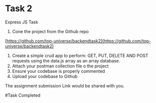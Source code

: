 # Task 2

Express JS Task

1. Cone the project from the Github repo 

[https://github.com/top-universe/backendtask2](https://github.com/top-universe/backendtask2)

1. Create a simple crud app to perform: GET, PUT, DELETE AND POST requests using the data.js array as an array database.
2. Attach your postman collection file o the project 
3. Ensure your codebase is properly commented
4. Upload your codebase to Github

The assignment submission Link would be shared with you.


#Task Completed
